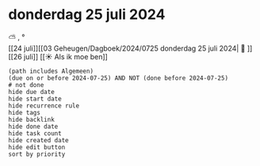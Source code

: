 # donderdag 25 juli 2024

⛅ , °<br>[[24 juli]][[03 Geheugen/Dagboek/2024/0725 donderdag 25 juli 2024| 📓 ]][[26 juli]]
[[☀️ Als ik moe ben]]
```tasks
(path includes Algemeen)
(due on or before 2024-07-25) AND NOT (done before 2024-07-25)
# not done
hide due date
hide start date
hide recurrence rule
hide tags
hide backlink
hide done date
hide task count
hide created date
hide edit button
sort by priority 
```